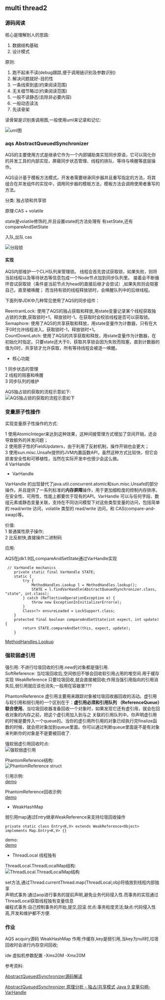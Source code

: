 ## multi thread2

### 源码阅读

核心是理解别人的思路:    
1. 数据结构基础    
2. 设计模式    

原则:    
1. 跑不起来不读(debug跟踪,便于调用链识别及参数识别)
2. 解决问题就好-目的性
3. 一条线索到底(约束阅读范围)
4. 无关细节略过(约束阅读范围)
5. 一般不读静态(去除非必要内容)
6. 一般动态读法
7. 先读骨架

读骨架是识别类调用图,一般使用uml来记录和记忆:

![uml图](snapshot/uml.png)


### aqs AbstractQueuedSynchronizer

AQS的主要使用方式是继承它作为一个内部辅助类实现同步原语，它可以简化你的并发工具的内部实现，屏蔽同步状态管理、线程的排队、等待与唤醒等底层操作。

AQS设计基于模板方法模式，开发者需要继承同步器并且重写指定的方法，将其组合在并发组件的实现中，调用同步器的模板方法，模板方法会调用使用者重写的方法。

分类: 独占锁和共享锁

原理:CAS + volatile

state是volatile修饰的,并且设置state的方法处理有
有setState,还有compareAndSetState

入队,出队 cas

![分段锁](snapshot/aqs.png)

#### 实现

AQS内部维护一个CLH队列来管理锁。
线程会首先尝试获取锁，如果失败，则将当前线程以及等待状态等信息包成一个Node节点加到同步队列里。
接着会不断循环尝试获取锁（条件是当前节点为head的直接后继才会尝试）,如果失败则会阻塞自己，直至被唤醒；
而当持有锁的线程释放锁时，会唤醒队列中的后继线程。

下面列举JDK中几种常见使用了AQS的同步组件：

ReentrantLock: 使用了AQS的独占获取和释放,用state变量记录某个线程获取独占锁的次数,获取锁时+1，释放锁时-1，在获取时会校验线程是否可以获取锁。    
Semaphore: 使用了AQS的共享获取和释放，用state变量作为计数器，只有在大于0时允许线程进入。获取锁时-1，释放锁时+1。    
CountDownLatch: 使用了AQS的共享获取和释放，用state变量作为计数器，在初始化时指定。只要state还大于0，获取共享锁会因为失败而阻塞，直到计数器的值为0时，共享锁才允许获取，所有等待线程会被逐一唤醒。

- 核心功能

1 同步状态的管理    
2 线程的阻塞和唤醒    
3 同步队列的维护    

AQS独占锁的获取的流程示意如下:    
![AQS独占锁的获取的流程示意如下](https://images2015.cnblogs.com/blog/584724/201706/584724-20170612211300368-774544064.png)

### 变量原子性操作

实现变量原子性操作的方式:

1 使用AtomicInteger来达到这种效果，这种间接管理方式增加了空间开销，还会导致额外的并发问题；    
2 使用原子性的FieldUpdaters，由于利用了反射机制，操作开销也会更大；    
3 使用sun.misc.Unsafe提供的JVM内置函数API，虽然这种方式比较快，但它会损害安全性和可移植性，当然在实际开发中也很少会这么做。    
4 VarHandle

- VarHandle 

VarHandle 的出现替代了java.util.concurrent.atomic和sun.misc.Unsafe的部分操作。并且提供了一系列标准的**内存屏障**操作，用于更加细粒度的控制内存排序。在安全性、可用性、性能上都要优于现有的API。VarHandle 可以与任何字段、数组元素或静态变量关联，支持在不同访问模型下对这些类型变量的访问，包括简单的 read/write 访问，volatile 类型的 read/write 访问，和 CAS(compare-and-swap)等。


价值:    
    1 普通属性原子操作;    
    2 比反射快,直接操作二进制码

应用:

AQS在jdk1.9后,compareAndSetState通过VarHandle实现

```
 // VarHandle mechanics
    private static final VarHandle STATE;
    static {
        try {
            MethodHandles.Lookup l = MethodHandles.lookup();
            STATE = l.findVarHandle(AbstractQueuedSynchronizer.class, "state", int.class);
        } catch (ReflectiveOperationException e) {
            throw new ExceptionInInitializerError(e);
        }
        Class<?> ensureLoaded = LockSupport.class;
    }
    protected final boolean compareAndSetState(int expect, int update) {
        return STATE.compareAndSet(this, expect, update);
    }
```

[MethodHandles.Lookup](https://docs.oracle.com/javase/9/docs/api/java/lang/invoke/MethodHandles.Lookup.html)


### 强软弱虚引用

强引用: 不进行垃圾回收的引用.new的对象都是强引用.    
SoftReference: 当垃圾回收后,空间依旧不够会回收软引用占用的堆空间.用于缓存实现
WeakReference 只要垃圾回收,就会直接被回收;作用当强引用指向的引用消失后,弱引用就应该也消失;一般用在容器里???

PhantomReference 虚引用主要用来跟踪对象被垃圾回收器回收的活动。虚引用与软引用和弱引用的一个区别在于：**虚引用必须和引用队列 （ReferenceQueue）联合使用**。当垃圾回收器准备回收一个对象时，如果发现它还有虚引用，就会在回收对象的内存之前，把这个虚引用加入到与之 关联的引用队列中。你声明虚引用的时候是要传入一个queue的。当你的虚引用所引用的对象已经执行完finalize函数的时候，就会把对象加到queue里面。你可以通过判断queue里面是不是有对象来判断你的对象是不是要被回收了.

强软弱虚引用回收时点:    
![强软弱虚引用](https://images2015.cnblogs.com/blog/647994/201702/647994-20170215235519441-1287012986.png)

PhantomReference结构:    
![PhantomReference struct](snapshot/phantom-struct.png)


引用示例:    
[demo](multithreaddemo/src/main/java/com/ll/aqs/SelfReference.java)

PhantomReference回收示例:    
[demo](multithreaddemo/src/main/java/com/ll/aqs/SelfPhantomReference.java)

- WeakHashMap

弱引用map通过Entry继承WeakReference来支持垃圾回收操作

```
private static class Entry<K,V> extends WeakReference<Object> implements Map.Entry<K,V> {}
```

demo:    
[demo](multithreaddemo/src/main/java/com/ll/aqs/SelfWeakHashMap.java)



- ThreadLocal 线程独有    

ThreadLocal.ThreadLocalMap结构:    
![ThreadLocal.ThreadLocalMap结构](snapshot/weakr-struct.png)

set方法,通过Thread.currentThread.map(ThreadLocal,obj)将值放到线程内部独享    
声明式事务:通过aop进行事务的提前声明,避免业务代码侵入性.而事务的实现通过ThreadLocal获取线程独有变量信息    
编程式事务:自己控制事务的开始,提交,回滚.优点:事务粒度灵活;缺点:代码侵入性高,开发和维护都不方便.


### 作业

AQS acquiry源码
WeakHashMap 作用:作缓存,key是弱引用,当key为null时,垃圾回收时会进行内存空间回收;



ide 虚拟机参数配置 -Xms20M -Xmx20M


参考资料:

[AbstractQueuedSynchronizer源码解读](https://www.cnblogs.com/micrari/p/6937995.html)

[AbstractQueuedSynchronizer 原理分析 - 独占/共享模式](https://cloud.tencent.com/developer/article/1113761)
[Java 9 变量句柄-VarHandle](https://www.jianshu.com/p/e231042a52dd)


